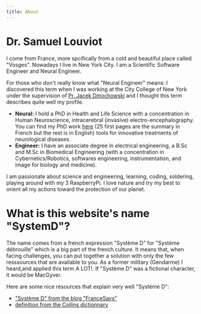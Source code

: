```yaml
---
title: About
---
```

# Dr. Samuel Louviot
I come from France, more spcifically from a cold and beautiful place called 
"Vosges". Nowadays I live in New York City.
I am a Scientific Software Engineer and Neural Engineer.

For those who don't really know what "Neural Engineer" means: 
I discovered this term when I was working at the City College of New York under 
the supervision of [Pr. Jacek Dmochowski](https://dmochow.github.io/about/) 
and I thought this term describes quite well my profile.
- **Neural:** I hold a PhD in Health and Life Science with a 
concentration in Human Neuroscience, intracerebral (invasive)
electro-encephalography. You can find my PhD work [here](https://docnum.univ-lorraine.fr/public/DDOC_T_2022_0102_LOUVIOT.pdf)
(25 first pages are the summary in French but the rest is in English)
tools for innovative treatments of neurological diseases.
- **Engineer:** I have an associate degree in electrical engineering, a 
B.Sc and M.Sc in Biomedical Engineering (with a concentration 
in Cybernetics/Robotics, softwares engineering, instrumentation, 
and image for biology and medicine).

I am passionate about science and engineering, learning, coding, soldering, 
playing around with my 3 RaspberryPi. 
I love nature and try my best to orient all my actions 
toward the protection of our planet. 

# What is this website's name "SystemD"?
The name comes from a french expression "Système D" for "Système débrouille" 
which is a big part of the french culture. 
It means that, when facing challenges, you can put together a solution 
with only the few resssources that are available to you. 
As a former military (Gendarme) I heard,and applied this term A LOT!. 
If "Système D" was a fictional character, it would be MacGyver. 


Here are some nice resources that explain very well "Système D":
- ["Système D" from the blog "FranceSays"](https://francesays.com/2015/04/09/systeme-d/)
- [definition from the Collins dictionnary](https://www.collinsdictionary.com/dictionary/french-english/système-d)
